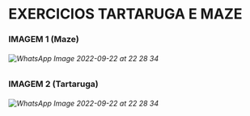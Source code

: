 # EXERCICIOS TARTARUGA E MAZE
### IMAGEM 1 (Maze)
###### ![WhatsApp Image 2022-09-22 at 22 28 34](https://user-images.githubusercontent.com/114240426/191995967-96ba03a5-3195-4c7a-b7f4-a19cee711a0d.jpeg)
### IMAGEM 2 (Tartaruga)
###### ![WhatsApp Image 2022-09-22 at 22 28 34](https://user-images.githubusercontent.com/114240426/191996222-4e9e275f-e46f-4e0d-b456-e87596b673a1.jpeg)
